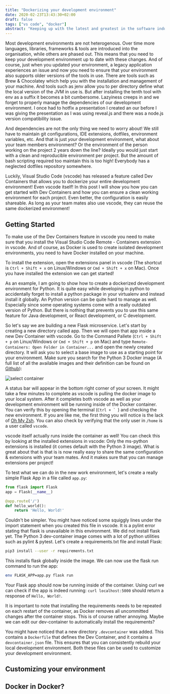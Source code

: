 ```yaml
---
title: "Dockerizing your development environment"
date: 2020-02-23T13:43:30+02:00
draft: false
tags: ["vs code", "docker"]
abstract: "Keeping up with the latest and greatest in the software industry requires a constantly changing development environment. Keeping your local machine clean is hard if you constantly install new tools. And what if you need multiple versions of the same tool installed? With Visual Studio Code Dev Containers you can dockerize your development environment to ensure that for each project you can use a clean and reproducible environment! "
---
```


Most development environments are not heterogenous. Over time more languages, libraries, frameworks & tools are introduced into the organisation, while others are phased out. This means that you need to keep your development environment up to date with these changes. And of course, just when you updated your environment, a legacy application experiences an issue and now you need to ensure that your environment also supports older versions of the tools in use. There are tools such as Brew & Chocolatey which help you with the installation and management of your machine. And tools such as jenv allow you to per directory define what the local version of the JVM in use is. But after installing the tenth tool with env as a suffix it becomes a bit cumbersome. Lazyiness creeps in and we forget to properly manage the dependencies of our development environment. I once had to hotfix a presentation I created an our before I was giving the presentation as I was using reveal.js and there was a node.js version compatibility issue. 

And dependencies are not the only thing we need to worry about! We still have to maintain git configurations, IDE extensions, dotfiles, environment variables, etc. And that is just *your* development environment, what about your team members environment? Or the environment of the person working on the project 2 years down the line? Ideally you would just start with a clean and reproducible environment per project. But the amount of bash scripting required too maintain this is too high! Everybody has a neglected dotfiles repository somewhere.

Luckily, Visual Studio Code (vscode) has released a feature called Dev Containers that allows you to dockerize your entire development environment! Even vscode itself! In this post I will show you how you can get started with Dev Containers and how you can ensure a clean working environment for each project. Even better, the configuration is easily shareable. As long as your team mates also use vscode, they can reuse the same dockerized environment!

## Getting Started

To make use of the Dev Containers feature in vscode you need to make sure that you install the Visual Studio Code Remote - Containers extension in vscode. And of course, as Docker is used to create isolated development environments, you need to have Docker installed on your machine.

To install the extension, open the extensions panel in vscode (The shortcut is `Ctrl + Shift + x` on Linux/Windows or `Cmd + Shift + x` on Mac). Once you have installed the extension we can get started!

As an example, I am going to show how to create a dockerized development environment for Python. It is quite easy while developing in python to accidentally forget to install a python package in your virtualenv and instead install it globally. An Python version can be quite hard to manage as well. Especially since some operating systems come with a really outdated version of Python. But there is nothing that prevents you to use this same feature for Java development, or React development, or C development.

So let's say we are building a new Flask microservice. Let's start by creating a new directory called app. Then we will open that app inside a new Dev Container with vscode. Go to the Command Pallete (`Ctrl + Shift + p` on Linux/Windows or `Cmd + Shift + p` on Mac) and type `Remote-Containers: Open Folder in Container...` and open the newly created directory. It will ask you to select a base image to use as a starting point for your environment. Make sure you search for the Python 3 Docker image (A full list of all the available images and their definition can be found on [Github](https://github.com/microsoft/vscode-dev-containers)):

![select container](/select-container.png)

A status bar will appear in the bottom right corner of your screen. It might take a few minutes to complete as vscode is pulling the docker image to your local system. After it completes both vscode as well as your development environment will be running inside of the Docker container. You can verify this by opening the terminal (``Ctrl + ` ``) and checking the new environment. If you are like me, the first thing you will notice is the lack of [Oh My Zsh](https://ohmyz.sh/). You can also check by verifying that the only user in `/home` is a user called `vscode`. 

vscode itself actually runs inside the container as well! You can check this by looking at the installed extensions in vscode: Only the ms-python extensions is installed (it comes default with the Python 3 image). What is great about that is that is is now really easy to share the same configuration & extensions with your team mates. And it makes sure that you can manage extensions per project!

To test what we can do in the new work environment, let's create a really simple Flask App in a file called `app.py`:

```python
from flask import Flask
app = Flask(__name__)

@app.route('/')
def hello_world():
    return 'Hello, World!'
```

Couldn't be simpler. You might have noticed some squiggly lines under the import statement when you created this file in vscode. It is a pylint error stating that flask is unavailable in this environment. We did not install flask yet. The Python 3 dev-container image comes with a lot of python utilities such as pylint & pytest. Let's create a requirements.txt file and install Flask:

```bash
pip3 install --user -r requirements.txt
```

This installs flask globally inside the image. We can now use the flask run command to run the app:

```bash
env FLASK_APP=app.py flask run
```

Your Flask app should now be running inside of the container. Using curl we can check if the app is indeed running:  `curl localhost:5000` should return a response of `Hello, World!`.

It is important to note that installing the requirements needs to be repeated on each restart of the container, as Docker removes all uncommitted changes after the container stops. This is of course rather annoying. Maybe we can edit our dev-container to automatically install the requirements?

You might have noticed that a new directory `.devcontainer` was added. This contains a `Dockerfile` that defines the Dev Container, and it contains a `devcontainer.json` file. This ensures that you can consistently rebuild your local development environment. Both these files can be used to customize your development environment.

## Customizing your environment

## Docker in Docker?